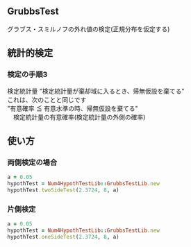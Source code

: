 GrubbsTest
----------
グラブス・スミルノフの外れ値の検定(正規分布を仮定する)

## 統計的検定
### 検定の手順3

検定統計量
"検定統計量が棄却域に入るとき、帰無仮設を棄てる"  
これは、次のことと同じです  
"有意確率 ≦ 有意水準の時、帰無仮設を棄てる"  
　検定統計量の有意確率(検定統計量の外側の確率)


## 使い方
### 両側検定の場合

```ruby
a = 0.05
hypothTest = Num4HypothTestLib::GrubbsTestLib.new
hypothTest.twoSideTest(2.3724, 8, a)
```

### 片側検定

```ruby
a = 0.05
hypothTest = Num4HypothTestLib::GrubbsTestLib.new
hypothTest.oneSideTest(2.3724, 8, a)
```


